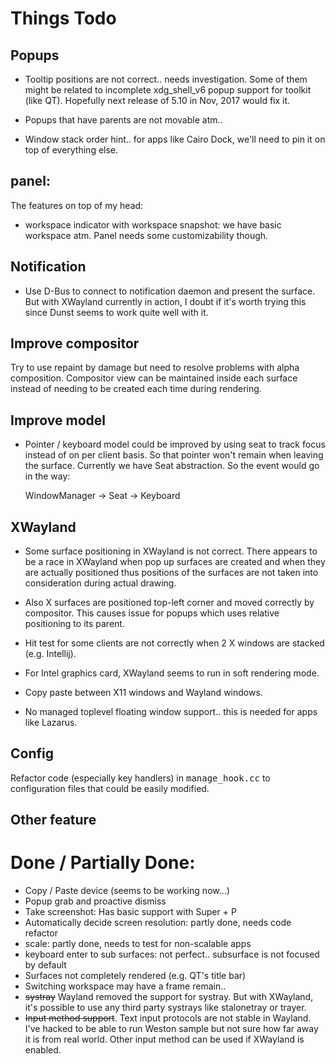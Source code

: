 # Things Todo
## Popups
- Tooltip positions are not correct.. needs investigation. Some of them might be
  related to incomplete xdg\_shell\_v6 popup support for toolkit (like QT). Hopefully
  next release of 5.10 in Nov, 2017 would fix it.

- Popups that have parents are not movable atm.. 
- Window stack order hint.. for apps like Cairo Dock, we'll need to pin it on top of
  everything else.

## panel:
The features on top of my head:

- workspace indicator with workspace snapshot: we have basic workspace atm. Panel
  needs some customizability though.

## Notification
- Use D-Bus to connect to notification daemon and present the surface. But with XWayland
  currently in action, I doubt if it's worth trying this since Dunst seems to work
  quite well with it.

## Improve compositor
Try to use repaint by damage but need to resolve problems with alpha composition.
Compositor view can be maintained inside each surface instead of needing to be
created each time during rendering.

## Improve model
- Pointer / keyboard model could be improved by using seat to track focus instead
  of on per client basis. So that pointer won't remain when leaving the surface. Currently
  we have Seat abstraction. So the event would go in the way:

    WindowManager -> Seat -> Keyboard

## XWayland
- Some surface positioning in XWayland is not correct. There appears to be a race
  in XWayland when pop up surfaces are created and when they are actually positioned
  thus positions of the surfaces are not taken into consideration during actual
  drawing.

- Also X surfaces are positioned top-left corner and moved correctly by compositor.
  This causes issue for popups which uses relative positioning to its parent.

- Hit test for some clients are not correctly when 2 X windows are stacked (e.g. Intellij).

- For Intel graphics card, XWayland seems to run in soft rendering mode.

- Copy paste between X11 windows and Wayland windows.

- No managed toplevel floating window support.. this is needed for apps like
  Lazarus.

## Config
  Refactor code (especially key handlers) in <tt>manage\_hook.cc</tt> to configuration
  files that could be easily modified.

## Other feature

# Done / Partially Done:
- Copy / Paste device (seems to be working now...)
- Popup grab and proactive dismiss
- Take screenshot: Has basic support with Super + P
- Automatically decide screen resolution: partly done, needs code refactor
- scale: partly done, needs to test for non-scalable apps
- keyboard enter to sub surfaces: not perfect.. subsurface is not focused by default
- Surfaces not completely rendered (e.g. QT's title bar)
- Switching workspace may have a frame remain..
- ~~systray~~ Wayland removed the support for systray. But with XWayland, it's
  possible to use any third party systrays like stalonetray or trayer.
- ~~Input method support~~. Text input protocols are not stable in Wayland. I've hacked
  to be able to run Weston sample but not sure how far away it is from real world. Other
  input method can be used if XWayland is enabled.

